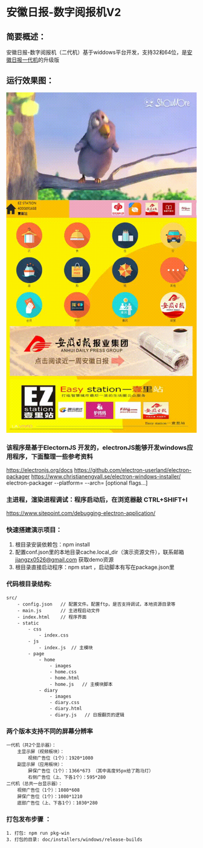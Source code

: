 # 安徽日报-数字阅报机V2
## 简要概述：
安徽日报-数字阅报机（二代机）基于widdows平台开发，支持32和64位，是[安徽日报一代机](https://github.com/LMF2020/EasyStation_G1)的升级版
## 运行效果图：
![image 程序运行效果图](https://github.com/LMF2020/EasyStation_G2/raw/master/doc/img/1lz.gif)

### 该程序是基于ElectornJS 开发的，electronJS能够开发windows应用程序，下面整理一些参考资料
https://electronjs.org/docs
https://github.com/electron-userland/electron-packager
https://www.christianengvall.se/electron-windows-installer/
electron-packager <sourcedir> <appname> --platform=<platform> --arch=<arch> [optional flags...]

### 主进程，渲染进程调试：程序启动后，在浏览器敲 CTRL+SHIFT+I
https://www.sitepoint.com/debugging-electron-application/

### 快速搭建演示项目：

1. 根目录安装依赖包：npm install
2. 配置conf.json里的本地目录cache.local_dir（演示资源文件），联系邮箱 <a href="mailto:jiangzx0526@gmail.com">jiangzx0526@gmail.com</a> 获取demo资源
3. 根目录直接启动程序：npm start ，启动脚本有写在package.json里

### 代码根目录结构:
    src/
        - config.json   // 配置文件。配置ftp，是否支持调试，本地资源目录等
        - main.js       // 主进程启动文件
        - index.html    // 程序界面
        - static
            - css
                - index.css
            - js
                - index.js  // 主模块
            - page
                - home     
                    - images
                    - home.css
                    - home.html
                    - home.js   // 主模块脚本
                - diary     
                    - images
                    - diary.css
                    - diary.html
                    - diary.js   // 日报翻页的逻辑

### 两个版本支持不同的屏幕分辨率
    一代机（共2个显示器）：
        主显示屏（视频板块）：
            视频广告位（1个）：1920*1080
        副显示屏（应用板块）：	
            屏保广告位（1个）：1366*673 （其中高度95px给了跑马灯）
            右侧广告位（上、下各1个）：595*280
    二代机（总共一台显示器）：
        视频广告位（1个）：1080*608
        屏保广告位（1个）：1080*1210
        底部广告位（上、下各1个）：1030*280

### 打包发布步骤 ：
    1. 打包: npm run pkg-win
    3. 打包的目录: doc/installers/windows/release-builds
